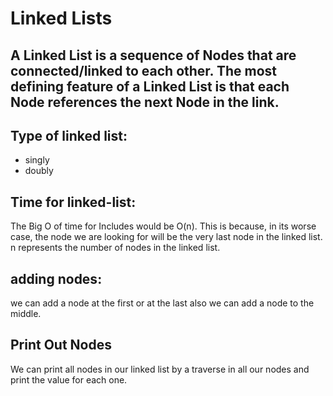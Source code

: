 # Linked Lists

## A Linked List is a sequence of Nodes that are connected/linked to each other. The most defining feature of a Linked List is that each Node references the next Node in the link.

## Type of linked list:
- singly 
- doubly

## Time for linked-list:
The Big O of time for Includes would be O(n). This is because, in its worse case, the node we are looking for will be the very last node in the linked list. n represents the number of nodes in the linked list. 

## adding nodes:
we can add a node at the first or at the last also we can add a node to the middle.

## Print Out Nodes
We can print all nodes in our linked list by a traverse in all our nodes and print the value for each one. 

